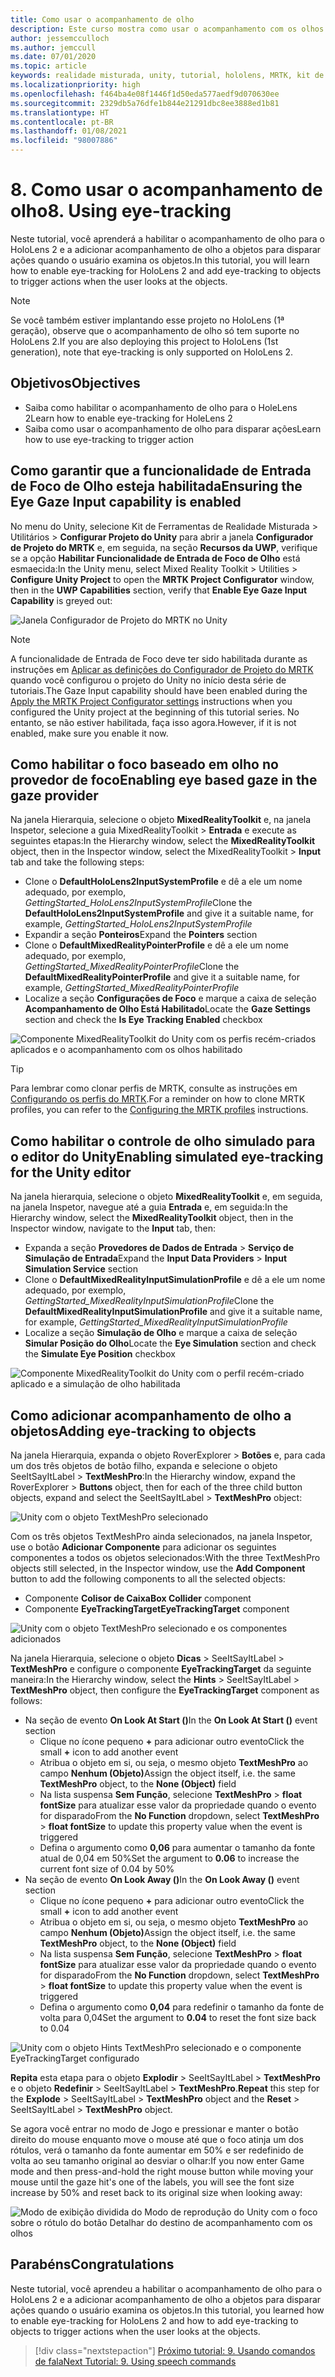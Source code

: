 ```yaml
---
title: Como usar o acompanhamento de olho
description: Este curso mostra como usar o acompanhamento com os olhos em seus aplicativos de realidade misturada com o MRTK (Kit de Ferramentas de Realidade Misturada).
author: jessemcculloch
ms.author: jemccull
ms.date: 07/01/2020
ms.topic: article
keywords: realidade misturada, unity, tutorial, hololens, MRTK, kit de ferramentas de realidade misturada, UWP, acompanhamento do olho
ms.localizationpriority: high
ms.openlocfilehash: f464ba4e08f1446f1d50eda577aedf9d070630ee
ms.sourcegitcommit: 2329db5a76dfe1b844e21291dbc8ee3888ed1b81
ms.translationtype: HT
ms.contentlocale: pt-BR
ms.lasthandoff: 01/08/2021
ms.locfileid: "98007886"
---
```

# <a name="8-using-eye-tracking"></a><span data-ttu-id="05e59-104">8. Como usar o acompanhamento de olho</span><span class="sxs-lookup"><span data-stu-id="05e59-104">8. Using eye-tracking</span></span>

<span data-ttu-id="05e59-105">Neste tutorial, você aprenderá a habilitar o acompanhamento de olho para o HoloLens 2 e a adicionar acompanhamento de olho a objetos para disparar ações quando o usuário examina os objetos.</span><span class="sxs-lookup"><span data-stu-id="05e59-105">In this tutorial, you will learn how to enable eye-tracking for HoloLens 2 and add eye-tracking to objects to trigger actions when the user looks at the objects.</span></span>

> [!NOTE]
> <span data-ttu-id="05e59-106">Se você também estiver implantando esse projeto no HoloLens (1ª geração), observe que o acompanhamento de olho só tem suporte no HoloLens 2.</span><span class="sxs-lookup"><span data-stu-id="05e59-106">If you are also deploying this project to HoloLens (1st generation), note that eye-tracking is only supported on HoloLens 2.</span></span>

## <a name="objectives"></a><span data-ttu-id="05e59-107">Objetivos</span><span class="sxs-lookup"><span data-stu-id="05e59-107">Objectives</span></span>

* <span data-ttu-id="05e59-108">Saiba como habilitar o acompanhamento de olho para o HoleLens 2</span><span class="sxs-lookup"><span data-stu-id="05e59-108">Learn how to enable eye-tracking for HoleLens 2</span></span>
* <span data-ttu-id="05e59-109">Saiba como usar o acompanhamento de olho para disparar ações</span><span class="sxs-lookup"><span data-stu-id="05e59-109">Learn how to use eye-tracking to trigger action</span></span>

## <a name="ensuring-the-eye-gaze-input-capability-is-enabled"></a><span data-ttu-id="05e59-110">Como garantir que a funcionalidade de Entrada de Foco de Olho esteja habilitada</span><span class="sxs-lookup"><span data-stu-id="05e59-110">Ensuring the Eye Gaze Input capability is enabled</span></span>

<span data-ttu-id="05e59-111">No menu do Unity, selecione Kit de Ferramentas de Realidade Misturada > Utilitários > **Configurar Projeto do Unity** para abrir a janela **Configurador de Projeto do MRTK** e, em seguida, na seção **Recursos da UWP**, verifique se a opção **Habilitar Funcionalidade de Entrada de Foco de Olho** está esmaecida:</span><span class="sxs-lookup"><span data-stu-id="05e59-111">In the Unity menu, select Mixed Reality Toolkit > Utilities > **Configure Unity Project** to open the **MRTK Project Configurator** window, then in the **UWP Capabilities** section, verify that **Enable Eye Gaze Input Capability** is greyed out:</span></span>

![Janela Configurador de Projeto do MRTK no Unity](images/mr-learning-base/base-08-section1-step1-1.png)

> [!NOTE]
> <span data-ttu-id="05e59-113">A funcionalidade de Entrada de Foco deve ter sido habilitada durante as instruções em [Aplicar as definições do Configurador de Projeto do MRTK](mr-learning-base-02.md#selecting-mrtk-and-project-settings) quando você configurou o projeto do Unity no início desta série de tutoriais.</span><span class="sxs-lookup"><span data-stu-id="05e59-113">The Gaze Input capability should have been enabled during the [Apply the MRTK Project Configurator settings](mr-learning-base-02.md#selecting-mrtk-and-project-settings) instructions when you configured the Unity project at the beginning of this tutorial series.</span></span> <span data-ttu-id="05e59-114">No entanto, se não estiver habilitada, faça isso agora.</span><span class="sxs-lookup"><span data-stu-id="05e59-114">However, if it is not enabled, make sure you enable it now.</span></span>

## <a name="enabling-eye-based-gaze-in-the-gaze-provider"></a><span data-ttu-id="05e59-115">Como habilitar o foco baseado em olho no provedor de foco</span><span class="sxs-lookup"><span data-stu-id="05e59-115">Enabling eye based gaze in the gaze provider</span></span>

<span data-ttu-id="05e59-116">Na janela Hierarquia, selecione o objeto **MixedRealityToolkit** e, na janela Inspetor, selecione a guia MixedRealityToolkit > **Entrada** e execute as seguintes etapas:</span><span class="sxs-lookup"><span data-stu-id="05e59-116">In the Hierarchy window, select the **MixedRealityToolkit** object, then in the Inspector window, select the MixedRealityToolkit > **Input** tab and take the following steps:</span></span>

* <span data-ttu-id="05e59-117">Clone o **DefaultHoloLens2InputSystemProfile** e dê a ele um nome adequado, por exemplo, _GettingStarted_HoloLens2InputSystemProfile_</span><span class="sxs-lookup"><span data-stu-id="05e59-117">Clone the **DefaultHoloLens2InputSystemProfile** and give it a suitable name, for example, _GettingStarted_HoloLens2InputSystemProfile_</span></span>
* <span data-ttu-id="05e59-118">Expandir a seção **Ponteiros**</span><span class="sxs-lookup"><span data-stu-id="05e59-118">Expand the **Pointers** section</span></span>
* <span data-ttu-id="05e59-119">Clone o **DefaultMixedRealityPointerProfile** e dê a ele um nome adequado, por exemplo, _GettingStarted_MixedRealityPointerProfile_</span><span class="sxs-lookup"><span data-stu-id="05e59-119">Clone the **DefaultMixedRealityPointerProfile** and give it a suitable name, for example, _GettingStarted_MixedRealityPointerProfile_</span></span>
* <span data-ttu-id="05e59-120">Localize a seção **Configurações de Foco** e marque a caixa de seleção **Acompanhamento de Olho Está Habilitado**</span><span class="sxs-lookup"><span data-stu-id="05e59-120">Locate the **Gaze Settings** section and check the **Is Eye Tracking Enabled** checkbox</span></span>

![Componente MixedRealityToolkit do Unity com os perfis recém-criados aplicados e o acompanhamento com os olhos habilitado](images/mr-learning-base/base-08-section2-step1-1.png)

> [!TIP]
> <span data-ttu-id="05e59-122">Para lembrar como clonar perfis de MRTK, consulte as instruções em [Configurando os perfis do MRTK](mr-learning-base-03.md).</span><span class="sxs-lookup"><span data-stu-id="05e59-122">For a reminder on how to clone MRTK profiles, you can refer to the [Configuring the MRTK profiles](mr-learning-base-03.md) instructions.</span></span>

## <a name="enabling-simulated-eye-tracking-for-the-unity-editor"></a><span data-ttu-id="05e59-123">Como habilitar o controle de olho simulado para o editor do Unity</span><span class="sxs-lookup"><span data-stu-id="05e59-123">Enabling simulated eye-tracking for the Unity editor</span></span>

<span data-ttu-id="05e59-124">Na janela hierarquia, selecione o objeto **MixedRealityToolkit** e, em seguida, na janela Inspetor, navegue até a guia **Entrada** e, em seguida:</span><span class="sxs-lookup"><span data-stu-id="05e59-124">In the Hierarchy window, select the **MixedRealityToolkit** object, then in the Inspector window, navigate to the **Input** tab, then:</span></span>

* <span data-ttu-id="05e59-125">Expanda a seção **Provedores de Dados de Entrada** > **Serviço de Simulação de Entrada**</span><span class="sxs-lookup"><span data-stu-id="05e59-125">Expand the **Input Data Providers** > **Input Simulation Service** section</span></span>
* <span data-ttu-id="05e59-126">Clone o **DefaultMixedRealityInputSimulationProfile** e dê a ele um nome adequado, por exemplo, _GettingStarted_MixedRealityInputSimulationProfile_</span><span class="sxs-lookup"><span data-stu-id="05e59-126">Clone the **DefaultMixedRealityInputSimulationProfile** and give it a suitable name, for example, _GettingStarted_MixedRealityInputSimulationProfile_</span></span>
* <span data-ttu-id="05e59-127">Localize a seção **Simulação de Olho** e marque a caixa de seleção **Simular Posição do Olho**</span><span class="sxs-lookup"><span data-stu-id="05e59-127">Locate the **Eye Simulation** section and check the **Simulate Eye Position** checkbox</span></span>

![Componente MixedRealityToolkit do Unity com o perfil recém-criado aplicado e a simulação de olho habilitada](images/mr-learning-base/base-08-section3-step1-1.png)

## <a name="adding-eye-tracking-to-objects"></a><span data-ttu-id="05e59-129">Como adicionar acompanhamento de olho a objetos</span><span class="sxs-lookup"><span data-stu-id="05e59-129">Adding eye-tracking to objects</span></span>

<span data-ttu-id="05e59-130">Na janela Hierarquia, expanda o objeto RoverExplorer > **Botões** e, para cada um dos três objetos de botão filho, expanda e selecione o objeto SeeItSayItLabel > **TextMeshPro**:</span><span class="sxs-lookup"><span data-stu-id="05e59-130">In the Hierarchy window, expand the RoverExplorer > **Buttons** object, then for each of the three child button objects, expand and select the SeeItSayItLabel > **TextMeshPro** object:</span></span>

![Unity com o objeto TextMeshPro selecionado](images/mr-learning-base/base-08-section4-step1-1.png)

<span data-ttu-id="05e59-132">Com os três objetos TextMeshPro ainda selecionados, na janela Inspetor, use o botão **Adicionar Componente** para adicionar os seguintes componentes a todos os objetos selecionados:</span><span class="sxs-lookup"><span data-stu-id="05e59-132">With the three TextMeshPro objects still selected, in the Inspector window, use the **Add Component** button to add the following components to all the selected objects:</span></span>

* <span data-ttu-id="05e59-133">Componente **Colisor de Caixa**</span><span class="sxs-lookup"><span data-stu-id="05e59-133">**Box Collider** component</span></span>
* <span data-ttu-id="05e59-134">Componente **EyeTrackingTarget**</span><span class="sxs-lookup"><span data-stu-id="05e59-134">**EyeTrackingTarget** component</span></span>

![Unity com o objeto TextMeshPro selecionado e os componentes adicionados](images/mr-learning-base/base-08-section4-step1-2.png)

<span data-ttu-id="05e59-136">Na janela Hierarquia, selecione o objeto **Dicas** > SeeItSayItLabel > **TextMeshPro** e configure o componente **EyeTrackingTarget** da seguinte maneira:</span><span class="sxs-lookup"><span data-stu-id="05e59-136">In the Hierarchy window, select the **Hints** > SeeItSayItLabel > **TextMeshPro** object, then configure the **EyeTrackingTarget** component as follows:</span></span>

* <span data-ttu-id="05e59-137">Na seção de evento **On Look At Start ()**</span><span class="sxs-lookup"><span data-stu-id="05e59-137">In the **On Look At Start ()** event section</span></span>
  * <span data-ttu-id="05e59-138">Clique no ícone pequeno **+** para adicionar outro evento</span><span class="sxs-lookup"><span data-stu-id="05e59-138">Click the small **+** icon to add another event</span></span>
  * <span data-ttu-id="05e59-139">Atribua o objeto em si, ou seja, o mesmo objeto **TextMeshPro** ao campo **Nenhum (Objeto)**</span><span class="sxs-lookup"><span data-stu-id="05e59-139">Assign the object itself, i.e. the same **TextMeshPro** object, to the **None (Object)** field</span></span>
  * <span data-ttu-id="05e59-140">Na lista suspensa **Sem Função**, selecione **TextMeshPro** > **float fontSize** para atualizar esse valor da propriedade quando o evento for disparado</span><span class="sxs-lookup"><span data-stu-id="05e59-140">From the **No Function** dropdown, select **TextMeshPro** > **float fontSize** to update this property value when the event is triggered</span></span>
  * <span data-ttu-id="05e59-141">Defina o argumento como **0,06** para aumentar o tamanho da fonte atual de 0,04 em 50%</span><span class="sxs-lookup"><span data-stu-id="05e59-141">Set the argument to **0.06** to increase the current font size of 0.04 by 50%</span></span>
* <span data-ttu-id="05e59-142">Na seção de evento **On Look Away ()**</span><span class="sxs-lookup"><span data-stu-id="05e59-142">In the **On Look Away ()** event section</span></span>
  * <span data-ttu-id="05e59-143">Clique no ícone pequeno **+** para adicionar outro evento</span><span class="sxs-lookup"><span data-stu-id="05e59-143">Click the small **+** icon to add another event</span></span>
  * <span data-ttu-id="05e59-144">Atribua o objeto em si, ou seja, o mesmo objeto **TextMeshPro** ao campo **Nenhum (Objeto)**</span><span class="sxs-lookup"><span data-stu-id="05e59-144">Assign the object itself, i.e. the same **TextMeshPro** object, to the **None (Object)** field</span></span>
  * <span data-ttu-id="05e59-145">Na lista suspensa **Sem Função**, selecione **TextMeshPro** > **float fontSize** para atualizar esse valor da propriedade quando o evento for disparado</span><span class="sxs-lookup"><span data-stu-id="05e59-145">From the **No Function** dropdown, select **TextMeshPro** > **float fontSize** to update this property value when the event is triggered</span></span>
  * <span data-ttu-id="05e59-146">Defina o argumento como **0,04** para redefinir o tamanho da fonte de volta para 0,04</span><span class="sxs-lookup"><span data-stu-id="05e59-146">Set the argument to **0.04** to reset the font size back to 0.04</span></span>

![Unity com o objeto Hints TextMeshPro selecionado e o componente EyeTrackingTarget configurado](images/mr-learning-base/base-08-section4-step1-3.png)

<span data-ttu-id="05e59-148">**Repita** esta etapa para o objeto **Explodir** > SeeItSayItLabel > **TextMeshPro** e o objeto **Redefinir** > SeeItSayItLabel > **TextMeshPro**.</span><span class="sxs-lookup"><span data-stu-id="05e59-148">**Repeat** this step for the **Explode** > SeeItSayItLabel > **TextMeshPro** object and the **Reset** > SeeItSayItLabel > **TextMeshPro** object.</span></span>

<span data-ttu-id="05e59-149">Se agora você entrar no modo de Jogo e pressionar e manter o botão direito do mouse enquanto move o mouse até que o foco atinja um dos rótulos, verá o tamanho da fonte aumentar em 50% e ser redefinido de volta ao seu tamanho original ao desviar o olhar:</span><span class="sxs-lookup"><span data-stu-id="05e59-149">If you now enter Game mode and then press-and-hold the right mouse button while moving your mouse until the gaze hit's one of the labels, you will see the font size increase by 50% and reset back to its original size when looking away:</span></span>

![Modo de exibição dividida do Modo de reprodução do Unity com o foco sobre o rótulo do botão Detalhar do destino de acompanhamento com os olhos](images/mr-learning-base/base-08-section4-step1-4.png)

## <a name="congratulations"></a><span data-ttu-id="05e59-151">Parabéns</span><span class="sxs-lookup"><span data-stu-id="05e59-151">Congratulations</span></span>

<span data-ttu-id="05e59-152">Neste tutorial, você aprendeu a habilitar o acompanhamento de olho para o HoloLens 2 e a adicionar acompanhamento de olho a objetos para disparar ações quando o usuário examina os objetos.</span><span class="sxs-lookup"><span data-stu-id="05e59-152">In this tutorial, you learned how to enable eye-tracking for HoloLens 2 and how to add eye-tracking to objects to trigger actions when the user looks at the objects.</span></span>

> [!div class="nextstepaction"]
> [<span data-ttu-id="05e59-153">Próximo tutorial: 9. Usando comandos de fala</span><span class="sxs-lookup"><span data-stu-id="05e59-153">Next Tutorial: 9. Using speech commands</span></span>](mr-learning-base-09.md)
